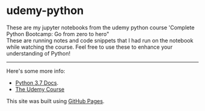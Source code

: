 # udemy-python
These are my jupyter notebooks from the udemy python course 'Complete Python Bootcamp: Go from zero to hero"<br>
These are running notes and code snippets that I had run on the notebook while watching the course. Feel free to use these to enhance your understanding of Python!<br>
<hr>
Here's some more info:  

- [Python 3.7 Docs](https://docs.python.org/3/).<br>
- [The Udemy Course](https://www.udemy.com/complete-python-bootcamp/)

This site was built using [GitHub Pages](https://pages.github.com/).
